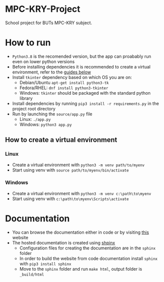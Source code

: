 # MPC-KRY-Project

School project for BUTs MPC-KRY subject.

# How to run
- `Python3.8` is the recomended version, but the app can proabably run even on lower python versions
- Before installing dependencies it is recommended to create a virtual environment, refer
  to the [guides below](#how-to-create-a-virtual-environment)
- Install `tkinter` dependency based on which OS you are on:
    - Debian/Ubuntu `apt-get install python3-tk`
    - Fedora/RHEL: `dnf install python3-tkinter`
    - Windows: `tkinter` should be packaged with the standard python library
- Install dependencies by running `pip3 install -r requirements.py` in the project root directory
- Run by launching the `source/app.py` file
    - Linux: `./app.py`
    - Windows: `python3 app.py`

## How to create a virtual environment

### Linux

- Create a virtual environment with `python3 -m venv path/to/myenv`
- Start using venv with `source path/to/myenv/bin/activate`

### Windows

- Create a virtual environment with `python3 -m venv c:\path\to\myenv`
- Start using venv with `c:\path\to\myenv\Scripts\activate`

# Documentation

- You can browse the documentation either in code or by visiting [this](http://172.105.249.59:6060) website
- The hosted documentation is created using [shpinx](https://www.sphinx-doc.org/en/master/)
    - Configuration files for creating the documentation are in the `sphinx` folder
    - In order to build the website from code documentation install `sphinx` with `pip3 install sphinx`
    - Move to the `sphinx` folder and run `make html`, output folder is `_build/html`
